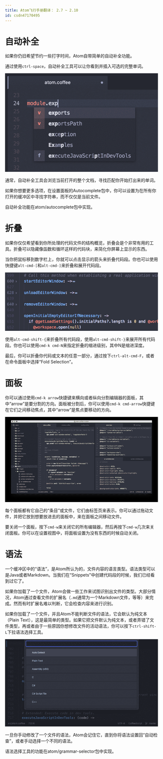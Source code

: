 ```yaml
---
title: Atom飞行手册翻译： 2.7 ~ 2.10
id: csdn47170495
---
```


# 自动补全

如果你仍旧希望节约一些打字时间，Atom自带简单的自动补全功能。

通过使用`ctrl-space`，自动补全工具可以让你看到并插入可选的完整单词。

![](../img/3773989c6a8c06cd8ca46e03bd50948c.png)

通常，自动补全工具会浏览当前打开的整个文档，寻找匹配你开始打出来的单词。

如果你想要更多选项，在设置面板的Autocomplete包中，你可以设置为在所有你打开的缓冲区中寻找字符串，而不仅仅是当前文件。

自动补全功能在atom/autocomplete包中实现。

# 折叠

如果你仅仅希望看到你所处理的代码文件的结构概览，折叠会是个非常有用的工具。折叠可以隐藏像函数和循环这样的代码块，来简化你屏幕上显示的东西。

当你把鼠标移到数字栏上，你就可以点击显示的箭头来折叠代码段。你也可以使用快捷键`alt-cmd-[`和`alt-cmd-]`来折叠和展开代码段。

![](../img/b8496d1e6d667506b3364b9da903626f.png)

使用`alt-cmd-shift-{`来折叠所有代码段，使用`alt-cmd-shift-}`来展开所有代码段。你也可以使用`cmd-k cmd-N`来指定折叠的缩进级别，其中N是缩进深度。

最后，你可以折叠你代码或文本的任意一部分，通过按下`ctrl-alt-cmd-F`，或者在命令面板中选择“Fold Selection”。

# 面板

你可以通过使用`cmd-k arrow`快捷键来横向或者纵向分割编辑器的面板，其中“arrow”是要分割的方向。面板被分割后，你可以使用`cmd-k cmd-arrow`快捷键在它们之间移动焦点，其中“arrow”是焦点要移动的方向。

![](../img/b2edd0f9410a98bee6594e29423688e3.png)

每个面板都有它自己的“条目”或文件，它们由标签页来表示。你可以通过拖动文件，并把它放到想要放进去的面板中，来在面板之间移动文件。

要关闭一个面板，按下`cmd-w`来关闭它的所有编辑器，然后再按下`cmd-w`几次来关闭面板。你可以在设置视图中，将面板设置为没有东西的时候自动关闭。

# 语法

一个缓冲区中的“语法”，是Atom所认为的，文件内容的语言类型。语法类型可以是Java或者Markdown。当我们在“Snippets”中创建代码段的时候，我们已经看到过它了。

如果你加载了一个文件，Atom会做一些工作来试图识别出文件的类型。大部分情况，Atom通过查看文件的扩展名（`.md`通常为一个Markdown文件，等等）来完成。然而有时扩展名难以判断，它会检查内容来进行识别。

如果你加载了一个文件，并且Atom不能判断文件的语法，它会默认为纯文本（Plain Text），这是最简单的类型。如果它把文件默认为纯文本，或者弄错了文件类型，再或者由于一些原因你想修改文件的活动语法，你可以按下`ctrl-shift-L`下拉语法选择工具。

![](../img/a6a0e9ee3c9e27fbd9332bc828974869.png)

一旦你手动修改了一个文件的语法，Atom会记住它，直到你将语法设置回“自动检查”，或者手动选择一个不同的语法。

语法选择工具的功能在atom/grammar-selector包中实现。